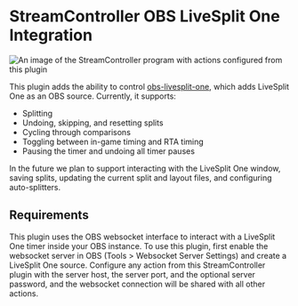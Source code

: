 # StreamController OBS LiveSplit One Integration

![An image of the StreamController program with actions configured
from this plugin](./assets/screenshot.png)

This plugin adds the ability to control
[obs-livesplit-one](https://github.com/LiveSplit/obs-livesplit-one),
which adds LiveSplit One as an OBS source.  Currently, it supports:

* Splitting
* Undoing, skipping, and resetting splits
* Cycling through comparisons
* Toggling between in-game timing and RTA timing
* Pausing the timer and undoing all timer pauses

In the future we plan to support interacting with the LiveSplit One
window, saving splits, updating the current split and layout files,
and configuring auto-splitters.

## Requirements
This plugin uses the OBS websocket interface to interact with a
LiveSplit One timer inside your OBS instance.  To use this plugin,
first enable the websocket server in OBS (Tools > Websocket Server
Settings) and create a LiveSplit One source.  Configure any action
from this StreamController plugin with the server host, the server
port, and the optional server password, and the websocket connection
will be shared with all other actions.

